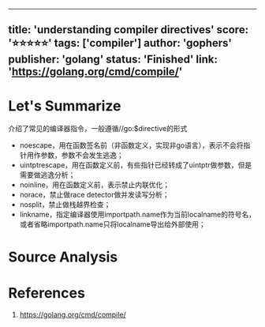 
---
title: 'understanding compiler directives'
score: '⭐️⭐️⭐️⭐️⭐️'
tags: ['compiler']
author: 'gophers'
publisher: 'golang'
status: 'Finished'
link: 'https://golang.org/cmd/compile/'
---

# Let's Summarize

介绍了常见的编译器指令，一般遵循//go:$directive的形式
- noescape，用在函数签名前（非函数定义，实现非go语言），表示不会将指针用作参数，参数不会发生逃逸；
- uintptrescape，用在函数定义前，有些指针已经转成了uintptr做参数，但是需要做逃逸分析；
- noinline，用在函数定义前，表示禁止内联优化；
- norace，禁止做race detector做并发读写分析；
- nosplit，禁止做栈越界检查；
- linkname，指定编译器使用importpath.name作为当前localname的符号名，或者省略importpath.name只将localname导出给外部使用；

# Source Analysis



# References
1. https://golang.org/cmd/compile/
